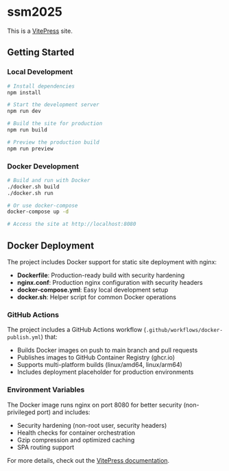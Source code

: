 # ssm2025

This is a [VitePress](https://vitepress.dev/) site.

## Getting Started

### Local Development

```bash
# Install dependencies
npm install

# Start the development server
npm run dev

# Build the site for production
npm run build

# Preview the production build
npm run preview
```

### Docker Development

```bash
# Build and run with Docker
./docker.sh build
./docker.sh run

# Or use docker-compose
docker-compose up -d

# Access the site at http://localhost:8080
```

## Docker Deployment

The project includes Docker support for static site deployment with nginx:

- **Dockerfile**: Production-ready build with security hardening
- **nginx.conf**: Production nginx configuration with security headers
- **docker-compose.yml**: Easy local development setup  
- **docker.sh**: Helper script for common Docker operations

### GitHub Actions

The project includes a GitHub Actions workflow (`.github/workflows/docker-publish.yml`) that:

- Builds Docker images on push to main branch and pull requests
- Publishes images to GitHub Container Registry (ghcr.io)
- Supports multi-platform builds (linux/amd64, linux/arm64)
- Includes deployment placeholder for production environments

### Environment Variables

The Docker image runs nginx on port 8080 for better security (non-privileged port) and includes:

- Security hardening (non-root user, security headers)
- Health checks for container orchestration
- Gzip compression and optimized caching
- SPA routing support

For more details, check out the [VitePress documentation](https://vitepress.dev/guide).